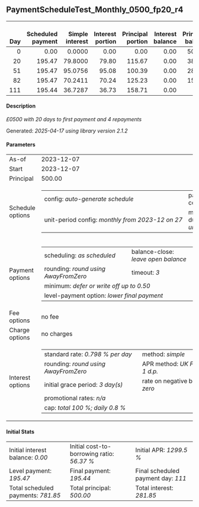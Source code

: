 <h2>PaymentScheduleTest_Monthly_0500_fp20_r4</h2>
<table>
    <thead style="vertical-align: bottom;">
        <th style="text-align: right;">Day</th>
        <th style="text-align: right;">Scheduled payment</th>
        <th style="text-align: right;">Simple interest</th>
        <th style="text-align: right;">Interest portion</th>
        <th style="text-align: right;">Principal portion</th>
        <th style="text-align: right;">Interest balance</th>
        <th style="text-align: right;">Principal balance</th>
        <th style="text-align: right;">Total simple interest</th>
        <th style="text-align: right;">Total interest</th>
        <th style="text-align: right;">Total principal</th>
    </thead>
    <tr style="text-align: right;">
        <td class="ci00">0</td>
        <td class="ci01" style="white-space: nowrap;">0.00</td>
        <td class="ci02">0.0000</td>
        <td class="ci03">0.00</td>
        <td class="ci04">0.00</td>
        <td class="ci05">0.00</td>
        <td class="ci06">500.00</td>
        <td class="ci07">0.0000</td>
        <td class="ci08">0.00</td>
        <td class="ci09">0.00</td>
    </tr>
    <tr style="text-align: right;">
        <td class="ci00">20</td>
        <td class="ci01" style="white-space: nowrap;">195.47</td>
        <td class="ci02">79.8000</td>
        <td class="ci03">79.80</td>
        <td class="ci04">115.67</td>
        <td class="ci05">0.00</td>
        <td class="ci06">384.33</td>
        <td class="ci07">79.8000</td>
        <td class="ci08">79.80</td>
        <td class="ci09">115.67</td>
    </tr>
    <tr style="text-align: right;">
        <td class="ci00">51</td>
        <td class="ci01" style="white-space: nowrap;">195.47</td>
        <td class="ci02">95.0756</td>
        <td class="ci03">95.08</td>
        <td class="ci04">100.39</td>
        <td class="ci05">0.00</td>
        <td class="ci06">283.94</td>
        <td class="ci07">174.8756</td>
        <td class="ci08">174.88</td>
        <td class="ci09">216.06</td>
    </tr>
    <tr style="text-align: right;">
        <td class="ci00">82</td>
        <td class="ci01" style="white-space: nowrap;">195.47</td>
        <td class="ci02">70.2411</td>
        <td class="ci03">70.24</td>
        <td class="ci04">125.23</td>
        <td class="ci05">0.00</td>
        <td class="ci06">158.71</td>
        <td class="ci07">245.1166</td>
        <td class="ci08">245.12</td>
        <td class="ci09">341.29</td>
    </tr>
    <tr style="text-align: right;">
        <td class="ci00">111</td>
        <td class="ci01" style="white-space: nowrap;">195.44</td>
        <td class="ci02">36.7287</td>
        <td class="ci03">36.73</td>
        <td class="ci04">158.71</td>
        <td class="ci05">0.00</td>
        <td class="ci06">0.00</td>
        <td class="ci07">281.8453</td>
        <td class="ci08">281.85</td>
        <td class="ci09">500.00</td>
    </tr>
</table>
<h4>Description</h4>
<p><i>£0500 with 20 days to first payment and 4 repayments</i></p>
<p>Generated: <i>2025-04-17 using library version 2.1.2</i></p>
<h4>Parameters</h4>
<table>
    <tr>
        <td>As-of</td>
        <td>2023-12-07</td>
    </tr>
    <tr>
        <td>Start</td>
        <td>2023-12-07</td>
    </tr>
    <tr>
        <td>Principal</td>
        <td>500.00</td>
    </tr>
    <tr>
        <td>Schedule options</td>
        <td>
            <table>
                <tr>
                    <td>config: <i>auto-generate schedule</i></td>
                    <td>payment count: <i>4</i></td>
                </tr>
                <tr>
                    <td style="white-space: nowrap;">unit-period config: <i>monthly from 2023-12 on 27</i></td>
                    <td>max duration: <i>unlimited</i></td>
                </tr>
            </table>
        </td>
    </tr>
    <tr>
        <td>Payment options</td>
        <td>
            <table>
                <tr>
                    <td>scheduling: <i>as scheduled</i></td>
                    <td>balance-close: <i>leave&nbsp;open&nbsp;balance</i></td>
                </tr>
                <tr>
                    <td>rounding: <i>round using AwayFromZero</i></td>
                    <td>timeout: <i>3</i></td>
                </tr>
                <tr>
                    <td colspan='2'>minimum: <i>defer&nbsp;or&nbsp;write&nbsp;off&nbsp;up&nbsp;to&nbsp;0.50</i></td>
                </tr>
                <tr>
                    <td colspan='2'>level-payment option: <i>lower&nbsp;final&nbsp;payment</i></td>
                </tr>
            </table>
        </td>
    </tr>
    <tr>
        <td>Fee options</td>
        <td>no fee
        </td>
    </tr>
    <tr>
        <td>Charge options</td>
        <td>no charges
        </td>
    </tr>
    <tr>
        <td>Interest options</td>
        <td>
            <table>
                <tr>
                    <td>standard rate: <i>0.798 % per day</i></td>
                    <td>method: <i>simple</i></td>
                </tr>
                <tr>
                    <td>rounding: <i>round using AwayFromZero</i></td>
                    <td>APR method: <i>UK FCA to 1 d.p.</i></td>
                </tr>
                <tr>
                    <td>initial grace period: <i>3 day(s)</i></td>
                    <td>rate on negative balance: <i>zero</i></td>
                </tr>
                <tr>
                    <td colspan="2">promotional rates: <i><i>n/a</i></i></td>
                </tr>
                <tr>
                    <td colspan="2">cap: <i>total 100 %; daily 0.8 %</td>
                </tr>
            </table>
        </td>
    </tr>
</table>
<h4>Initial Stats</h4>
<table>
    <tr>
        <td>Initial interest balance: <i>0.00</i></td>
        <td>Initial cost-to-borrowing ratio: <i>56.37 %</i></td>
        <td>Initial APR: <i>1299.5 %</i></td>
    </tr>
    <tr>
        <td>Level payment: <i>195.47</i></td>
        <td>Final payment: <i>195.44</i></td>
        <td>Final scheduled payment day: <i>111</i></td>
    </tr>
    <tr>
        <td>Total scheduled payments: <i>781.85</i></td>
        <td>Total principal: <i>500.00</i></td>
        <td>Total interest: <i>281.85</i></td>
    </tr>
</table>
